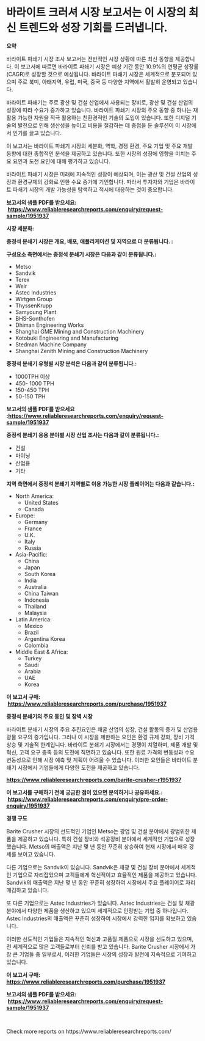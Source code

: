 <p><h1>바라이트 크러셔 시장 보고서는 이 시장의 최신 트렌드와 성장 기회를 드러냅니다.</h1></p><p><strong>요약</strong></p>
<p><p>바라이트 파쇄기 시장 조사 보고서는 전반적인 시장 상황에 따른 최신 동향을 제공합니다. 이 보고서에 따르면 바라이트 파쇄기 시장은 예상 기간 동안 10.9%의 연평균 성장률(CAGR)로 성장할 것으로 예상됩니다. 바라이트 파쇄기 시장은 세계적으로 분포되어 있으며 주로 북미, 아태지역, 유럽, 미국, 중국 등 다양한 지역에서 활발히 운영되고 있습니다.</p><p>바라이트 파쇄기는 주로 광산 및 건설 산업에서 사용되는 장비로, 광산 및 건설 산업의 성장에 따라 수요가 증가하고 있습니다. 바라이트 파쇄기 시장의 주요 동향 중 하나는 재활용 가능한 자원을 적극 활용하는 친환경적인 기술의 도입이 있습니다. 또한 디지털 기술의 발전으로 인해 생산성을 높이고 비용을 절감하는 데 중점을 둔 솔루션이 이 시장에서 인기를 끌고 있습니다.</p><p>이 보고서는 바라이트 파쇄기 시장의 세분화, 역학, 경쟁 환경, 주요 기업 및 주요 개발 동향에 대한 종합적인 분석을 제공하고 있습니다. 또한 시장의 성장에 영향을 미치는 주요 요인과 도전 요인에 대해 평가하고 있습니다.</p><p>바라이트 파쇄기 시장은 미래에 지속적인 성장이 예상되며, 이는 광산 및 건설 산업의 성장과 환경규제의 강화로 인한 수요 증가에 기인합니다. 따라서 투자자와 기업은 바라이트 파쇄기 시장의 개발 가능성을 탐색하고 적시에 대응하는 것이 중요합니다.</p></p>
<p><strong>보고서의 샘플 PDF를 받으세요: &nbsp;<a href="https://www.reliableresearchreports.com/enquiry/request-sample/1951937">https://www.reliableresearchreports.com/enquiry/request-sample/1951937</a></strong></p>
<p><strong>시장 세분화:</strong></p>
<p><strong> 중정석 분쇄기 시장은 개요, 배포, 애플리케이션 및 지역으로 더 분류됩니다. :</strong></p>
<p><strong>구성요소 측면에서는 중정석 분쇄기 시장은 다음과 같이 분류됩니다.:</strong></p>
<p><ul><li>Metso</li><li>Sandvik</li><li>Terex</li><li>Weir</li><li>Astec Industries</li><li>Wirtgen Group</li><li>ThyssenKrupp</li><li>Samyoung Plant</li><li>BHS-Sonthofen</li><li>Dhiman Engineering Works</li><li>Shanghai GME Mining and Construction Machinery</li><li>Kotobuki Engineering and Manufacturing</li><li>Stedman Machine Company</li><li>Shanghai Zenith Mining and Construction Machinery</li></ul></p>
<p><strong> 중정석 분쇄기 유형별 시장 분석은 다음과 같이 분류됩니다.:</strong></p>
<p><ul><li>1000TPH 이상</li><li>450- 1000 TPH</li><li>150-450 TPH</li><li>50-150 TPH</li></ul></p>
<p><strong>보고서의 샘플 PDF를 받으세요 :<a href="https://www.reliableresearchreports.com/enquiry/request-sample/1951937">https://www.reliableresearchreports.com/enquiry/request-sample/1951937</a></strong></p>
<p><strong> 중정석 분쇄기 응용 분야별 시장 산업 조사는 다음과 같이 분류됩니다.:</strong></p>
<p><ul><li>건설</li><li>마이닝</li><li>산업용</li><li>기타</li></ul></p>
<p><strong>지역 측면에서 중정석 분쇄기 지역별로 이용 가능한 시장 플레이어는 다음과 같습니다.:</strong></p>
<p><ul>
    <li>
        North America:
        <ul>
            <li>United States</li>
            <li>Canada</li>
        </ul>
    </li>
    <li>
        Europe:
        <ul>
            <li>Germany</li>
            <li>France</li>
            <li>U.K.</li>
            <li>Italy</li>
            <li>Russia</li>
        </ul>
    </li>
    <li>
        Asia-Pacific:
        <ul>
            <li>China</li>
            <li>Japan</li>
            <li>South Korea</li>
            <li>India</li>
            <li>Australia</li>
            <li>China Taiwan</li>
            <li>Indonesia</li>
            <li>Thailand</li>
            <li>Malaysia</li>
        </ul>
    </li>
    <li>
        Latin America:
        <ul>
            <li>Mexico</li>
            <li>Brazil</li>
            <li>Argentina Korea</li>
            <li>Colombia</li>
        </ul>
    </li>
    <li>
        Middle East & Africa:
        <ul>
            <li>Turkey</li>
            <li>Saudi</li>
            <li>Arabia</li>
            <li>UAE</li>
            <li>Korea</li>
        </ul>
    </li>
    </ul></p>
<p><strong>이 보고서 구매: &nbsp;<a href="https://www.reliableresearchreports.com/purchase/1951937">https://www.reliableresearchreports.com/purchase/1951937</a></strong></p>
<p><strong>중정석 분쇄기의 주요 동인 및 장벽 시장</strong></p>
<p><p>바라이트 분쇄기 시장의 주요 추진요인은 채굴 산업의 성장, 건설 활동의 증가 및 산업용 광물 요구의 증가입니다. 그러나 이 시장을 제한하는 요인은 환경 규제 강화, 장비 가격 상승 및 기술적 한계입니다. 바라이트 분쇄기 시장에서는 경쟁이 치열하며, 제품 개발 및 혁신, 고객 요구 충족 등의 도전에 직면하고 있습니다. 또한 원료 가격의 변동성과 수요 변동성으로 인해 시장 예측 및 계획이 어려울 수 있습니다. 이러한 요인들은 바라이트 분쇄기 시장에서 기업들에게 다양한 도전을 제공하고 있습니다.</p></p>
<p><strong><a href="https://www.reliableresearchreports.com/barite-crusher-r1951937">https://www.reliableresearchreports.com/barite-crusher-r1951937</a></strong></p>
<p><strong>이 보고서를 구매하기 전에 궁금한 점이 있으면 문의하거나 공유하세요.: &nbsp;<a href="https://www.reliableresearchreports.com/enquiry/pre-order-enquiry/1951937">https://www.reliableresearchreports.com/enquiry/pre-order-enquiry/1951937</a></strong></p>
<p><strong>경쟁 구도</strong></p>
<p><p>Barite Crusher 시장의 선도적인 기업인 Metso는 광업 및 건설 분야에서 광범위한 제품을 제공하고 있습니다. 특히 건설 장비와 석공장비 분야에서 세계적인 기업으로 성장했습니다. Metso의 매출액은 지난 몇 년 동안 꾸준히 상승하여 현재 시장에서 매우 강세를 보이고 있습니다.</p><p>다른 기업으로는 Sandvik이 있습니다. Sandvik은 채광 및 건설 장비 분야에서 세계적인 기업으로 자리잡았으며 고객들에게 혁신적이고 효율적인 제품을 제공하고 있습니다. Sandvik의 매출액은 지난 몇 년 동안 꾸준히 성장하여 시장에서 주요 플레이어로 자리매김하고 있습니다.</p><p>또 다른 기업으로는 Astec Industries가 있습니다. Astec Industries는 건설 및 채광 분야에서 다양한 제품을 생산하고 있으며 세계적으로 인정받는 기업 중 하나입니다. Astec Industries의 매출액은 꾸준히 성장하여 시장에서 강력한 입지를 확보하고 있습니다.</p><p>이러한 선도적인 기업들은 지속적인 혁신과 고품질 제품으로 시장을 선도하고 있으며, 전 세계적으로 많은 고객들로부터 신뢰를 받고 있습니다. Barite Crusher 시장에서 가장 큰 기업들 중 일부로서, 이러한 기업들은 시장의 성장과 발전에 지속적으로 기여하고 있습니다.</p></p>
<p><strong>이 보고서 구매: &nbsp; <a href="https://www.reliableresearchreports.com/purchase/1951937">https://www.reliableresearchreports.com/purchase/1951937</a></strong></p>
<p><strong>보고서의 샘플 PDF를 받으세요: &nbsp;<a href="https://www.reliableresearchreports.com/enquiry/request-sample/1951937">https://www.reliableresearchreports.com/enquiry/request-sample/1951937</a></strong><strong></strong></p>
<p>&nbsp;</p>
<p>Check more reports on https://www.reliableresearchreports.com/</p>